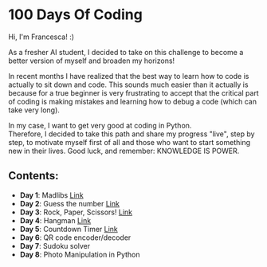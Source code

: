 # 100 Days Of Coding
Hi, I'm Francesca! :) 

As a fresher AI student, I decided to take on this challenge to become a better version of myself and broaden my horizons! 

In recent months I have realized that the best way to learn how to code is actually to sit down and code. This sounds much easier than it actually is because for a true beginner is very frustrating to accept that the critical part of coding is making mistakes and learning how to debug a code (which can take very long). 

In my case, I want to get very good at coding in Python. \
Therefore, I decided to take this path and share my progress "live", step by step, to motivate myself first of all and those who want to start something new in their lives. Good luck, and remember: KNOWLEDGE IS POWER.

## Contents: 
- **Day 1**: Madlibs [Link](https://github.com/hikkaaa/100-Days-Of-Coding/blob/master/madlibs.py)
- **Day 2**: Guess the number [Link](https://github.com/hikkaaa/100-Days-Of-Coding/tree/master/guess_the_number)
- **Day 3**: Rock, Paper, Scissors! [Link](https://github.com/hikkaaa/100-Days-Of-Coding/blob/master/rock_paper_scissors.py)
- **Day 4**: Hangman [Link](https://github.com/hikkaaa/100-Days-Of-Coding/tree/master/hangman)
- **Day 5**: Countdown Timer [Link](https://github.com/hikkaaa/100-Days-Of-Coding/blob/master/countdown_timer.py)
- **Day 6**: QR code encoder/decoder
- **Day 7**: Sudoku solver
- **Day 8**: Photo Manipulation in Python





